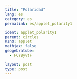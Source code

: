 ```yaml
---
title: "Polaridad"
lang: es
category: es
permalink: es/applet_polarity1

ident: applet_polarity1
parent: circles
kind: applet
mathjax: false
geogebratube:
  - FCYByvtF

layout: post
type: post
---
```


<div style="height:600px; width:800px; margin: auto;" id="applet_containerFCYByvtF"></div>